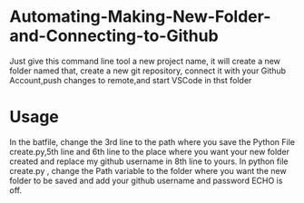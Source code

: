 # Automating-Making-New-Folder-and-Connecting-to-Github
Just give this command line tool a new project name, it will create a new folder named that, create a new git repository, connect it with your Github Account,push changes to remote,and start VSCode in thst folder

# Usage
In the batfile, change the 3rd line to the path where you save the Python File create.py,5th line and 6th line to the place where you want your new folder created and replace my github username in 8th line to yours.
In python file create.py , change the Path variable to the folder where you want the new folder to be saved and add your github username and password
ECHO is off.
